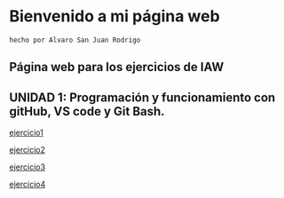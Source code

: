 # Bienvenido a mi página web
`hecho por Alvaro San Juan Rodrigo`

## Página web para los ejercicios de IAW

## UNIDAD 1: Programación y funcionamiento con gitHub, VS code y Git Bash.

[ejercicio1](unidad1/ejercicio1.md)

[ejercicio2](unidad1/ejercicio2.md)

[ejercicio3](unidad1/ejercicio3.md)

[ejercicio4](unidad1/ejercicio4.md)
